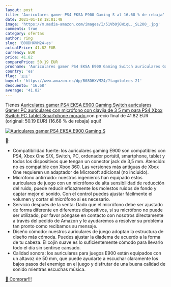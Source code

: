 ```yaml
---
layout: post
title: 'Auriculares gamer PS4 EKSA E900 Gaming S al 16.68 % de rebaja'
date: 2021-01-18 18:01:48
image: 'https://m.media-amazon.com/images/I/51VbOjGWiqL._SL200_.jpg'
comments: true
category: ofertas
author: ring
slug: 'B08DHXVM24-es'
actualPrice: 41.82 EUR
currency: EUR
price: 41.82
comparePrice: 50.19 EUR
prodname: 'Auriculares gamer PS4 EKSA E900 Gaming Switch auriculares Gamer PC auriculares con micrófono con clavija de 3 5 mm para PS4 Xbox Switch PC Tablet Smartphone  morado '
country: 'es'
flag: '🇪🇸'
buyurl: 'https://www.amazon.es/dp/B08DHXVM24/?tag=tolees-21'
descuento: '16.68'
average: '41.82'
---
```


Tienes [Auriculares gamer PS4 EKSA E900 Gaming Switch auriculares Gamer PC auriculares con micrófono con clavija de 3 5 mm para PS4 Xbox Switch PC Tablet Smartphone  morado ](https://www.amazon.es/dp/B08DHXVM24/?tag=tolees-21) con precio final de  41.82 EUR (original: 50.19 EUR) (16.68 %  de rebaja) aqui!

[![Auriculares gamer PS4 EKSA E900 Gaming S](https://m.media-amazon.com/images/I/51VbOjGWiqL._SL200_.jpg)](https://www.amazon.es/dp/B08DHXVM24/?tag=tolees-21)

🔎:

- Compatibilidad fuerte: los auriculares gaming E900 son compatibles con PS4, Xbox One S/X, Switch, PC, ordenador portátil, smartphone, tablet y todos los dispositivos que tengan un conector jack de 3,5 mm. Atención: no es compatible con Xbox 360. Las versiones más antiguas de Xbox One requieren un adaptador de Microsoft adicional (no incluido).
- Micrófono antirruido: nuestros ingenieros han equipado estos auriculares de juego con un micrófono de alta sensibilidad de reducción del ruido, puede reducir eficazmente los molestos ruidos de fondo y captar mejor el sonido. Con el control puedes ajustar fácilmente el volumen y cortar el micrófono si es necesario.
- Servicio después de la venta: Dado que el micrófono debe ser ajustado de forma diferente en diferentes dispositivos, si su micrófono no puede ser utilizado, por favor póngase en contacto con nosotros directamente a través del pedido de Amazon y le ayudaremos a resolver su problema tan pronto como recibamos su mensaje.
- Diseño cómodo: nuestros auriculares de juego adoptan la estructura de diseño más cómoda. Puedes ajustar la diadema de acuerdo a la forma de tu cabeza. El cojín suave es lo suficientemente cómodo para llevarlo todo el día sin sentirse cansado.
- Calidad sonora: los auriculares para juegos E900 están equipados con un altavoz de 50 mm, que puede ayudarte a escuchar claramente los bajos pasos del enemigo en el juego y disfrutar de una buena calidad de sonido mientras escuchas música.

[🛒 Comprar!!!](https://www.amazon.es/dp/B08DHXVM24/?tag=tolees-21)
